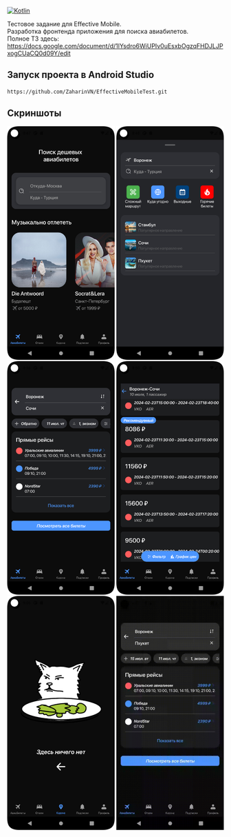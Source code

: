 [![Kotlin](https://img.shields.io/badge/Language-Kotlin-blue.svg)](https://kotlinlang.org)

Тестовое задание для Effective Mobile.   
Разработка фронтенда приложения для поиска авиабилетов.      
Полное ТЗ здесь:   https://docs.google.com/document/d/1lYsdro6WiUPIv0uEsxbOgzqFHDJLJPxogCUaCQ0d09Y/edit

## Запуск проекта в Android Studio

```bash
https://github.com/ZaharinVN/EffectiveMobileTest.git
```
## Скриншоты
<p float="left">
    <img src="https://github.com/ZaharinVN/EffectiveMobileTest/blob/master/Screenshot_1.png" width="250"> 
    <img src="https://github.com/ZaharinVN/EffectiveMobileTest/blob/master/Screenshot_2.png" width="250"> 
    <img src="https://github.com/ZaharinVN/EffectiveMobileTest/blob/master/Screenshot_3.png" width="250"> 
    <img src="https://github.com/ZaharinVN/EffectiveMobileTest/blob/master/Screenshot_4.png" width="250"> 
    <img src="https://github.com/ZaharinVN/EffectiveMobileTest/blob/master/Screenshot_5.png" width="250"> 
    <img src="https://github.com/ZaharinVN/EffectiveMobileTest/blob/master/Screen_recording_1.gif" width="250">
</p> 
